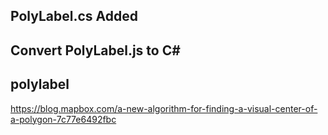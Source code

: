 ## PolyLabel.cs Added
## Convert PolyLabel.js to C#

## polylabel 
https://blog.mapbox.com/a-new-algorithm-for-finding-a-visual-center-of-a-polygon-7c77e6492fbc
